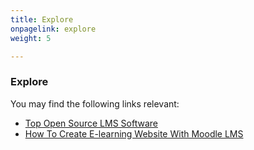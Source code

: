 ```yaml
---
title: Explore
onpagelink: explore
weight: 5

---
```


### Explore

You may find the following links relevant:

- [Top Open Source LMS Software](https://products.containerize.com/lms/)
- [How To Create E-learning Website With Moodle LMS](https://blog.containerize.com/2021/06/11/how-to-create-e-learning-platform-with-moodle-lms/)
 